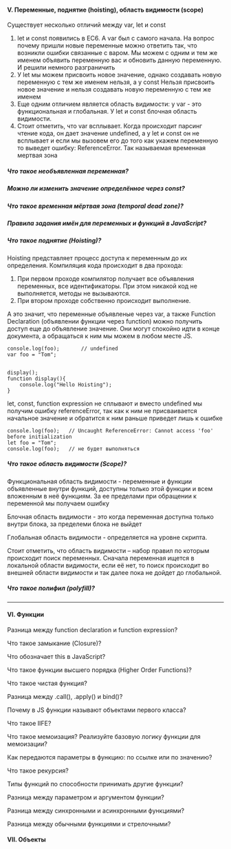 #### V. Переменные, поднятие (hoisting), область видимости (scope)

Существует несколько отличий между var, let и const
1. let и const появились в EC6. А var был с самого начала. На вопрос почему пришли новые переменные можно ответить так, что возникли ошибки связанные с варом. Мы можем с одним и тем же именем объявить переменную вас 
и обновить данную переменную. И решили немного разграничить
2. У let мы можем присвоить новое значение, однако создавать новую переменную с тем же именем нельзя, а у const Нельзя присвоить новое значение и нельзя создавать новую переменную с тем же именем
3. Еще одним отличием является область видимости: у var - это функциональная и глобальная. У let и const блочная область видимости. 
4. Cтоит отметить, что var всплывает. Когда происходит парсинг чтение кода, он дает значение undefined, а у let и const он не всплывает и если мы вызовем его до того как укажем переменную то выведет ошибку: ReferenceError. Так называемая временная мертвая зона


##### Что такое необъявленная переменная?


##### Можно ли изменить значение определённое через const?


##### Что такое временная мёртвая зона (temporal dead zone)?


##### Правила задания имён для переменных и функций в JavaScript?


##### Что такое поднятие (Hoisting)?


Hoisting представляет процесс доступа к переменным до их определения. Компиляция кода происходит в два прохода:

1. При первом проходе компилятор получает все объявления переменных, все идентификаторы. При этом никакой код не выполняется, методы не вызываются.
2. При втором проходе собственно происходит выполнение. <br/>

А это значит, что переменные объявленые через var, а также Function Declaration (объявлении функции через function) можно получить доступ еще до объявление значение. Они могут спокойно идти в конце документа, а обращаться к ним мы можем в любом месте JS.<br/>

```
console.log(foo);       // undefined
var foo = "Tom";


display();
function display(){
    console.log("Hello Hoisting");
}
```

let, const, function expression не сплывают и вместо undefined мы получим ошибку referenceError, так как к ним не присваивается начальное значение и обратится к ним раньше приведет лишь к ошибке <br/>

```
console.log(foo);   // Uncaught ReferenceError: Cannot access 'foo' before initialization
let foo = "Tom";
console.log(foo);   // не будет выполняться
```




##### Что такое область видимости (Scope)?

Функциональная область видимости - переменные и функции объявленные внутри функций, доступны только этой функции и всем вложенным в неё функциям. За ее пределами при обращении к переменной мы получаем ошибку

Блочная область видимости - это когда переменная доступна только внутри блока, за пределеми блока не выйдет

Глобальная область видимости - определяется на уровне скрипта.

Стоит отметить, что область видимости – набор правил по которым происходит поиск переменных. Сначала переменная ищется в локальной области видимости, если её нет, то поиск происходит во внешней области видимости и так далее пока не дойдет до глобальной.

##### Что такое полифил (polyfill)?

---

#### VI. Функции

Разница между function declaration и function expression?

Что такое замыкание (Closure)?

Что обозначает this в JavaScript?

Что такое функции высшего порядка (Higher Order Functions)?

Что такое чистая функция?

Разница между .call(), .apply() и bind()?

Почему в JS функции называют объектами первого класса?

Что такое IIFE?

Что такое мемоизация? Реализуйте базовую логику функции для мемоизации?

Как передаются параметры в функцию: по ссылке или по значению?

Что такое рекурсия?

Типы функций по способности принимать другие функции?

Разница между параметром и аргументом функции?

Разница между синхронными и асинхронными функциями?

Разница между обычными функциями и стрелочными?


#### VII. Объекты